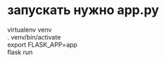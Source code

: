# запускать нужно app.py
virtualenv venv<br>
. venv/bin/activate<br>
export FLASK_APP=app<br>
flask run
